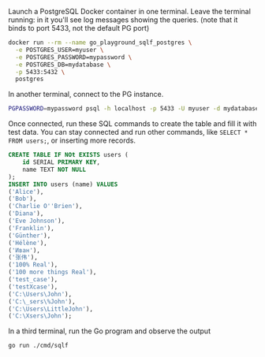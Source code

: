 Launch a PostgreSQL Docker container in one terminal.
Leave the terminal running: in it you'll see log messages showing the queries.
(note that it binds to port 5433, not the default PG port)
```sh
docker run --rm --name go_playground_sqlf_postgres \
  -e POSTGRES_USER=myuser \
  -e POSTGRES_PASSWORD=mypassword \
  -e POSTGRES_DB=mydatabase \
  -p 5433:5432 \
  postgres
```

In another terminal, connect to the PG instance.
```sh
PGPASSWORD=mypassword psql -h localhost -p 5433 -U myuser -d mydatabase
```

Once connected, run these SQL commands to create the table and fill it with test data.
You can stay connected and run other commands, like `SELECT * FROM users;`, or inserting more records.
```sql
CREATE TABLE IF NOt EXISTS users (
    id SERIAL PRIMARY KEY,
    name TEXT NOT NULL
);
INSERT INTO users (name) VALUES
('Alice'),
('Bob'),
('Charlie O''Brien'),
('Diana'),
('Eve Johnson'),
('Franklin'),
('Günther'),
('Hélène'),
('Иван'),
('张伟'),
('100% Real'),
('100 more things Real'),
('test_case'),
('testXcase'),
('C:\Users\John'),
('C:\_sers\%John'),
('C:\Users\LittleJohn'),
('C:\Xsers\John');
```

In a third terminal, run the Go program and observe the output
```
go run ./cmd/sqlf
```